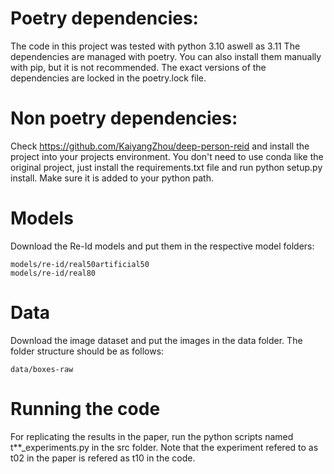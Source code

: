 # Poetry dependencies:

The code in this project was tested with python 3.10 aswell as 3.11
The dependencies are managed with poetry. You can also install them manually with pip, but it is not recommended.
The exact versions of the dependencies are locked in the poetry.lock file.



# Non poetry dependencies:

Check https://github.com/KaiyangZhou/deep-person-reid and install the project into your projects environment.
You don't need to use conda like the original project, just install the requirements.txt file and run python setup.py install. 
Make sure it is added to your python path. 

# Models

Download the Re-Id models and put them in the respective model folders:
```
models/re-id/real50artificial50
models/re-id/real80
```


# Data

Download the image dataset and put the images in the data folder. The folder structure should be as follows:
```
data/boxes-raw
```


# Running the code

For replicating the results in the paper, run the python scripts named t**_experiments.py in the src folder.
Note that the experiment refered to as t02 in the paper is refered as t10 in the code.
